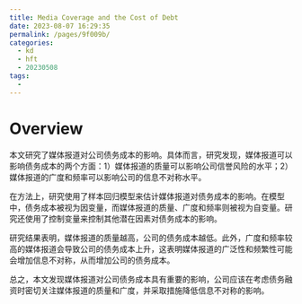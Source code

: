 ```yaml
---
title: Media Coverage and the Cost of Debt
date: 2023-08-07 16:29:35
permalink: /pages/9f009b/
categories:
  - kd
  - hft
  - 20230508
tags:
  - 
---
```

# Overview
本文研究了媒体报道对公司债务成本的影响。具体而言，研究发现，媒体报道可以影响债务成本的两个方面：1）媒体报道的质量可以影响公司信誉风险的水平；2）媒体报道的广度和频率可以影响公司的信息不对称水平。

在方法上，研究使用了样本回归模型来估计媒体报道对债务成本的影响。在模型中，债务成本被视为因变量，而媒体报道的质量、广度和频率则被视为自变量。研究还使用了控制变量来控制其他潜在因素对债务成本的影响。

研究结果表明，媒体报道的质量越高，公司的债务成本越低。此外，广度和频率较高的媒体报道会导致公司的债务成本上升，这表明媒体报道的广泛性和频繁性可能会增加信息不对称，从而增加公司的债务成本。

总之，本文发现媒体报道对公司债务成本具有重要的影响，公司应该在考虑债务融资时密切关注媒体报道的质量和广度，并采取措施降低信息不对称的影响。